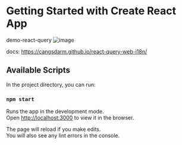 # Getting Started with Create React App

demo-react-query
![image](https://user-images.githubusercontent.com/17830872/163711653-9073fdf9-1161-4c0b-85a4-490f4157cb60.png)

docs: https://cangsdarm.github.io/react-query-web-i18n/ 

## Available Scripts

In the project directory, you can run:

### `npm start`

Runs the app in the development mode.\
Open [http://localhost:3000](http://localhost:3000) to view it in the browser.

The page will reload if you make edits.\
You will also see any lint errors in the console.


